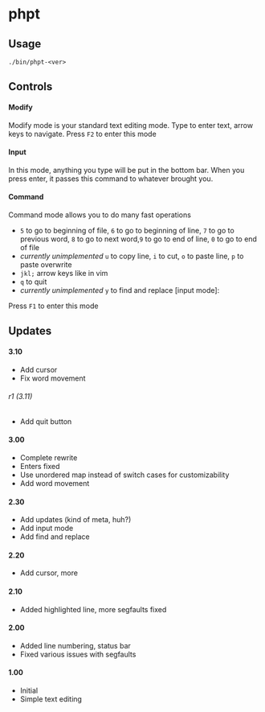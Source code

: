 # phpt

## Usage

`./bin/phpt-<ver>`

## Controls

#### Modify

Modify mode is your standard text editing mode. Type to enter text, arrow keys to navigate. Press `F2` to enter this mode

#### Input

In this mode, anything you type will be put in the bottom bar. When you press enter, it passes this command to whatever brought you.

#### Command

Command mode allows you to do many fast operations

* `5` to go to beginning of file, `6` to go to beginning of line, `7` to go to previous word, `8` to go to next word,`9` to go to end of line, `0` to go to end of file
* *currently unimplemented* `u` to copy line, `i` to cut, `o` to paste line, `p` to paste overwrite
* `jkl;` arrow keys like in vim
* `q` to quit
* *currently unimplemented* `y` to find and replace [input mode]: <find term> <replace term>

Press `F1` to enter this mode 

## Updates

#### 3.10
* Add cursor
* Fix word movement
###### r1 (3.11)
* Add quit button

#### 3.00
* Complete rewrite
* Enters fixed
* Use unordered map instead of switch cases for customizability
* Add word movement

#### 2.30

* Add updates (kind of meta, huh?)
* Add input mode
* Add find and replace

#### 2.20

* Add cursor, more

#### 2.10

* Added highlighted line, more segfaults fixed

#### 2.00

* Added line numbering, status bar
* Fixed various issues with segfaults

#### 1.00

* Initial
* Simple text editing




